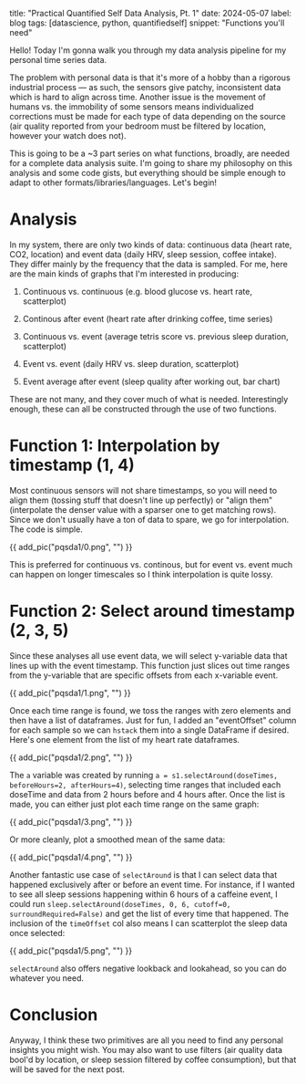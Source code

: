 title: "Practical Quantified Self Data Analysis, Pt. 1"
date: 2024-05-07
label: blog
tags: [datascience, python, quantifiedself]
snippet: "Functions you'll need"

Hello! Today I'm gonna walk you through my data analysis pipeline for my personal time series data. 

The problem with personal data is that it's more of a hobby than a rigorous industrial process — as such, the sensors give patchy, inconsistent data which is hard to align across time. Another issue is the movement of humans vs. the immobility of some sensors means individualized corrections must be made for each type of data depending on the source (air quality reported from your bedroom must be filtered by location, however your watch does not).

This is going to be a ~3 part series on what functions, broadly, are needed for a complete data analysis suite. I'm going to share my philosophy on this analysis and some code gists, but everything should be simple enough to adapt to other formats/libraries/languages. Let's begin!

# Analysis

In my system, there are only two kinds of data: continuous data (heart rate, CO2, location) and event data (daily HRV, sleep session, coffee intake). They differ mainly by the frequency that the data is sampled. For me, here are the main kinds of graphs that I'm interested in producing:

1. Continuous vs. continuous (e.g. blood glucose vs. heart rate, scatterplot)

2. Continous after event (heart rate after drinking coffee, time series)

3. Continuous vs. event (average tetris score vs. previous sleep duration, scatterplot) 

4. Event vs. event (daily HRV vs. sleep duration, scatterplot)

5. Event average after event (sleep quality after working out, bar chart)

These are not many, and they cover much of what is needed. Interestingly enough, these can all be constructed through the use of two functions. 

# Function 1: Interpolation by timestamp (1, 4)

Most continuous sensors will not share timestamps, so you will need to align them (tossing stuff that doesn't line up perfectly) or "align them" (interpolate the denser value with a sparser one to get matching rows). Since we don't usually have a ton of data to spare, we go for interpolation. The code is simple. 

{{ add_pic("pqsda1/0.png", "") }}

This is preferred for continuous vs. continous, but for event vs. event much can happen on longer timescales so I think interpolation is quite lossy. 

# Function 2: Select around timestamp (2, 3, 5)

Since these analyses all use event data, we will select y-variable data that lines up with the event timestamp. This function just slices out time ranges from the y-variable that are specific offsets from each x-variable event. 

{{ add_pic("pqsda1/1.png", "") }}

Once each time range is found, we toss the ranges with zero elements and then have a list of dataframes. Just for fun, I added an "eventOffset" column for each sample so we can `hstack` them into a single DataFrame if desired. Here's one element from the list of my heart rate dataframes. 

{{ add_pic("pqsda1/2.png", "") }}

The `a` variable was created by running `a = s1.selectAround(doseTimes, beforeHours=2, afterHours=4)`, selecting time ranges that included each doseTime and data from 2 hours before and 4 hours after. Once the list is made, you can either just plot each time range on the same graph:

{{ add_pic("pqsda1/3.png", "") }}

Or more cleanly, plot a smoothed mean of the same data:

{{ add_pic("pqsda1/4.png", "") }}

Another fantastic use case of `selectAround` is that I can select data that happened exclusively after or before an event time. For instance, if I wanted to see all sleep sessions happening within 6 hours of a caffeine event, I could run `sleep.selectAround(doseTimes, 0, 6, cutoff=0, surroundRequired=False)` and get the list of every time that happened. The inclusion of the `timeOffset` col also means I can scatterplot the sleep data once selected:

{{ add_pic("pqsda1/5.png", "") }}

`selectAround` also offers negative lookback and lookahead, so you can do whatever you need. 

# Conclusion 

Anyway, I think these two primitives are all you need to find any personal insights you might wish. You may also want to use filters (air quality data bool'd by location, or sleep session filtered by coffee consumption), but that will be saved for the next post.
